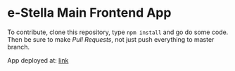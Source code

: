 # e-Stella Main Frontend App

To contribute, clone this repository, type `npm install` and go 
do some code. Then be sure to make _Pull Requests_, not just push everything
to master branch.

App deployed at: [link](https://e-stella-site.herokuapp.com/)